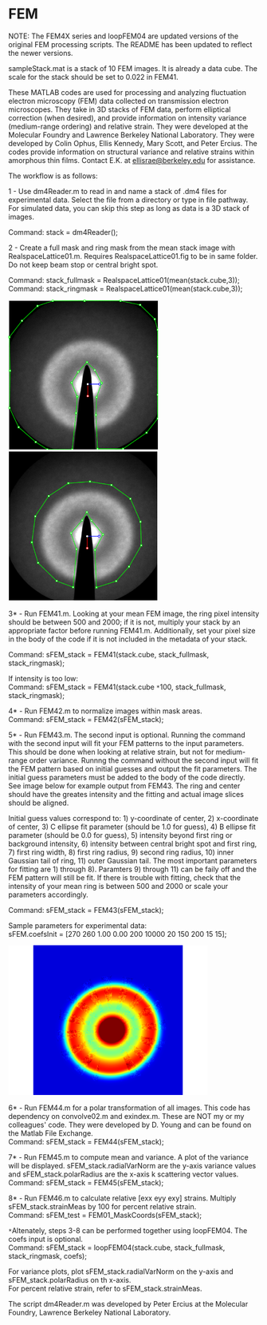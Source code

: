 # FEM

NOTE: The FEM4X series and loopFEM04 are updated versions of the original FEM processing scripts. The README has been updated to reflect the newer versions.

sampleStack.mat is a stack of 10 FEM images. It is already a data cube. The scale for the stack should be set to 0.022 in FEM41.

These MATLAB codes are used for processing and analyzing fluctuation electron microscopy (FEM) data collected on transmission electron microscopes. They take in 3D stacks of FEM data, perform elliptical correction (when desired), and provide information on intensity variance (medium-range ordering) and relative strain. They were developed at the Molecular Foundry and Lawrence Berkeley National Laboratory. They were developed by Colin Ophus, Ellis Kennedy, Mary Scott, and Peter Ercius. The codes provide information on structural variance and relative strains within amorphous thin films. Contact E.K. at ellisrae@berkeley.edu for assistance.

The workflow is as follows: <br/>

1 - Use dm4Reader.m to read in and name a stack of .dm4 files for experimental data. Select the file from a directory or type in file pathway. For simulated data, you can skip this step as long as data is a 3D stack of images. <br/>
  
  Command: stack = dm4Reader();

2 - Create a full mask and ring mask from the mean stack image with RealspaceLattice01.m. Requires RealspaceLattice01.fig to be in same folder. Do not keep beam stop or central bright spot. <br/>
  
  Command: stack_fullmask = RealspaceLattice01(mean(stack.cube,3));
  Command: stack_ringmask = RealspaceLattice01(mean(stack.cube,3));
  
   <img src="https://github.com/ScottLabUCB/FEM/blob/master/exampleFullMask.PNG" height="300"> <img src="https://github.com/ScottLabUCB/FEM/blob/master/exampleRingMask.PNG" height="300">
  
3* - Run FEM41.m. Looking at your mean FEM image, the ring pixel intensity should be between 500 and 2000; if it is not, multiply your stack by an appropriate factor before running FEM41.m. Additionally, set your pixel size in the body of the code if it is not included in the metadata of your stack. <br/>
  
  Command: sFEM_stack = FEM41(stack.cube, stack_fullmask, stack_ringmask);
  
  If intensity is too low: <br/>
  Command: sFEM_stack = FEM41(stack.cube `*`100, stack_fullmask, stack_ringmask);

4* - Run FEM42.m to normalize images within mask areas. <br/>
  Command: sFEM_stack = FEM42(sFEM_stack);
  
5* - Run FEM43.m. The second input is optional. Running the command with the second input will fit your FEM patterns to the input parameters. This should be done when looking at relative strain, but not for medium-range order variance. Runnng the command without the second input will fit the FEM pattern based on initial guesses and output the fit parameters. The initial guess parameters must be added to the body of the code directly. See image below for example output from FEM43. The ring and center should have the greates intensity and the fitting and actual image slices should be aligned.

Initial guess values correspond to: 1) y-coordinate of center, 2) x-coordinate of center, 3) C ellipse fit parameter (should be 1.0 for guess), 4) B ellipse fit parameter (should be 0.0 for guess), 5) intensity beyond first ring or background intensity, 6) intensity between central bright spot and first ring, 7) first ring width, 8) first ring radius, 9) second ring radius, 10) inner Gaussian tail of ring, 11) outer Gaussian tail. The most important parameters for fitting are 1) through 8). Paramters 9) through 11) can be faily off and the FEM pattern will still be fit. If there is trouble with fitting, check that the intensity of your mean ring is between 500 and 2000 or scale your parameters accordingly. <br/>
  
  Command: sFEM_stack = FEM43(sFEM_stack);
  
  Sample parameters for experimental data: <br/>
   sFEM.coefsInit = [270 260 1.00 0.00 200 10000 20 150 200 15 15];
   
   <img src="https://github.com/ScottLabUCB/FEM/blob/master/exampleFEM43.PNG" height="300">
  
6* - Run FEM44.m for a polar transformation of all images. This code has dependency on convolve02.m and exindex.m. These are NOT my or my colleagues' code. They were developed by D. Young and can be found on the Matlab File Exchange. <br/>
  Command: sFEM_stack = FEM44(sFEM_stack);
  
7* - Run FEM45.m to compute mean and variance. A plot of the variance will be displayed. sFEM_stack.radialVarNorm are the y-axis variance values and sFEM_stack.polarRadius are the x-axis k scattering vector values.  <br/>
  Command: sFEM_stack = FEM45(sFEM_stack);
  
8* - Run FEM46.m to calculate relative [exx eyy exy] strains. Multiply sFEM_stack.strainMeas by 100 for percent relative strain. <br/>
  Command: sFEM_test = FEM01_MaskCoords(sFEM_stack);
  
  
`*`Altenately, steps 3-8 can be performed together using loopFEM04. The coefs input is optional. <br/>
  Command: sFEM_stack = loopFEM04(stack.cube, stack_fullmask, stack_ringmask, coefs);
  
For variance plots, plot sFEM_stack.radialVarNorm on the y-axis and sFEM_stack.polarRadius on th x-axis. <br/>
For percent relative strain, refer to sFEM_stack.strainMeas.


The script dm4Reader.m was developed by Peter Ercius at the Molecular Foundry, Lawrence Berkeley National Laboratory.
